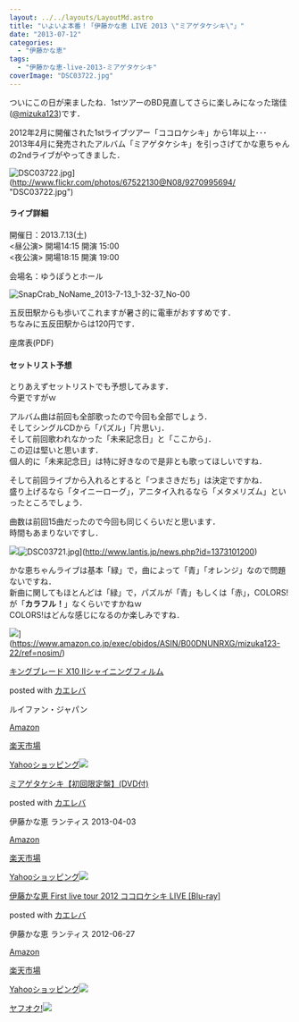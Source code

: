 ```yaml
---
layout: ../../layouts/LayoutMd.astro
title: "いよいよ本番！「伊藤かな恵 LIVE 2013 \"ミアゲタケシキ\"」"
date: "2013-07-12"
categories: 
  - "伊藤かな恵"
tags: 
  - "伊藤かな恵-live-2013-ミアゲタケシキ"
coverImage: "DSC03722.jpg"
---
```


ついにこの日が来ましたね．1stツアーのBD見直してさらに楽しみになった瑞佳([@mizuka123](https://twitter.com/mizuka123))です．

2012年2月に開催された1stライブツアー「ココロケシキ」から1年以上･･･  
2013年4月に発売されたアルバム「ミアゲタケシキ」を引っさげてかな恵ちゃんの2ndライブがやってきました．

![DSC03722.jpg](/archive/images/9270995694_ff4bb32d1a_b.jpg)](http://www.flickr.com/photos/67522130@N08/9270995694/ "DSC03722.jpg")

#### ライブ詳細

開催日：2013.7.13(土)  
<昼公演> 開場14:15 開演 15:00  
<夜公演> 開場18:15 開演 19:00

会場名：ゆうぽうとホール

![SnapCrab_NoName_2013-7-13_1-32-37_No-00](/archive/images/SnapCrab_NoName_2013713_13237_No00_thumb.png "SnapCrab_NoName_2013-7-13_1-32-37_No-00")


五反田駅からも歩いてこれますが暑さ的に電車がおすすめです．  
ちなみに五反田駅からは120円です．

座席表(PDF)

#### セットリスト予想

とりあえずセットリストでも予想してみます．  
今更ですがｗ

アルバム曲は前回も全部歌ったので今回も全部でしょう．  
そしてシングルCDから「パズル」「片思い」．  
そして前回歌われなかった「未来記念日」と「ここから」．  
この辺は堅いと思います．  
個人的に「未来記念日」は特に好きなので是非とも歌ってほしいですね．

そして前回ライブから入れるとすると「つまさきだち」は決定ですかね．  
盛り上げるなら「タイニーローグ」，アニタイ入れるなら「メタメリズム」といったところでしょう．

曲数は前回15曲だったので今回も同じくらいだと思います．  
時間もあまりないですし．

![](/archive/images/DSC03721.jpg)![DSC03721.jpg](/archive/images/9268211553_43d29e7d9a_b.jpg)](http://www.lantis.jp/news.php?id=1373101200)

かな恵ちゃんライブは基本「緑」で，曲によって「青」「オレンジ」なので問題ないですね．  
新曲に関してもほとんどは「緑」で，パズルが「青」もしくは「赤」，COLORS!が「**カラフル！**」なくらいですかねｗ  
COLORS!はどんな感じになるのか楽しみですね．

![](/archive/images/21M1W4S1BUL._SL160_.jpg)](https://www.amazon.co.jp/exec/obidos/ASIN/B00DNUNRXG/mizuka123-22/ref=nosim/)

[キングブレード X10 Ⅱシャイニングフィルム](https://www.amazon.co.jp/exec/obidos/ASIN/B00DNUNRXG/mizuka123-22/ref=nosim/)

posted with [カエレバ](http://kaereba.com)

ルイファン・ジャパン

[Amazon](http://www.amazon.co.jp/gp/search?keywords=X10&__mk_ja_JP=%83J%83%5E%83J%83i&tag=mizuka123-22 "アマゾン")

[楽天市場](http://hb.afl.rakuten.co.jp/hgc/032b53ee.4b34c5ee.0f4a541e.f440145e/?pc=http%3A%2F%2Fsearch.rakuten.co.jp%2Fsearch%2Fmall%2FX10%2F-%2Ff.1-p.1-s.1-sf.0-st.A-v.2%3Fx%3D0%26scid%3Daf_ich_link_urltxt%26m%3Dhttp%3A%2F%2Fm.rakuten.co.jp%2F "楽天市場")

[Yahooショッピング![](/archive/images/41fTZ7UpCbL._SL160_.jpg)](//ck.jp.ap.valuecommerce.com/servlet/referral?sid=3066752&pid=881990642&vc_url=http%3A%2F%2Fshopping.search.yahoo.co.jp%2Fsearch%3FuIv%3Don%26ei%3DUTF-8%26tab_ex%3Dcommerce%26slider%3D0%26va%3DX10 "Yahooショッピング")

[ミアゲタケシキ【初回限定盤】(DVD付)](https://www.amazon.co.jp/exec/obidos/ASIN/B00B27Q0RM/mizuka123-22/ref=nosim/)

posted with [カエレバ](http://kaereba.com)

伊藤かな恵 ランティス 2013-04-03

[Amazon](http://www.amazon.co.jp/gp/search?keywords=%83%7E%83A%83Q%83%5E%83P%83V%83L&__mk_ja_JP=%83J%83%5E%83J%83i&tag=mizuka123-22 "アマゾン")

[楽天市場](http://hb.afl.rakuten.co.jp/hgc/032b53ee.4b34c5ee.0f4a541e.f440145e/?pc=http%3A%2F%2Fsearch.rakuten.co.jp%2Fsearch%2Fmall%2F%25E3%2583%259F%25E3%2582%25A2%25E3%2582%25B2%25E3%2582%25BF%25E3%2582%25B1%25E3%2582%25B7%25E3%2582%25AD%2F-%2Ff.1-p.1-s.1-sf.0-st.A-v.2%3Fx%3D0%26scid%3Daf_ich_link_urltxt%26m%3Dhttp%3A%2F%2Fm.rakuten.co.jp%2F "楽天市場")

[Yahooショッピング![](/archive/images/51JWLcC9ETL._SL160_.jpg)](//ck.jp.ap.valuecommerce.com/servlet/referral?sid=3066752&pid=881990642&vc_url=http%3A%2F%2Fshopping.search.yahoo.co.jp%2Fsearch%3FuIv%3Don%26ei%3DUTF-8%26tab_ex%3Dcommerce%26slider%3D0%26va%3D%25E3%2583%259F%25E3%2582%25A2%25E3%2582%25B2%25E3%2582%25BF%25E3%2582%25B1%25E3%2582%25B7%25E3%2582%25AD "Yahooショッピング")

[伊藤かな恵 First live tour 2012 ココロケシキ LIVE \[Blu-ray\]](https://www.amazon.co.jp/exec/obidos/ASIN/B007V4YPJA/mizuka123-22/ref=nosim/)

posted with [カエレバ](http://kaereba.com)

伊藤かな恵 ランティス 2012-06-27

[Amazon](http://www.amazon.co.jp/gp/search?keywords=First%20live%20tour%202012%20%83R%83R%83%8D%83P%83V%83L&__mk_ja_JP=%83J%83%5E%83J%83i&tag=mizuka123-22 "アマゾン")

[楽天市場](http://hb.afl.rakuten.co.jp/hgc/032b53ee.4b34c5ee.0f4a541e.f440145e/?pc=http%3A%2F%2Fsearch.rakuten.co.jp%2Fsearch%2Fmall%2FFirst%2520live%2520tour%25202012%2520%25E3%2582%25B3%25E3%2582%25B3%25E3%2583%25AD%25E3%2582%25B1%25E3%2582%25B7%25E3%2582%25AD%2F-%2Ff.1-p.1-s.1-sf.0-st.A-v.2%3Fx%3D0%26scid%3Daf_ich_link_urltxt%26m%3Dhttp%3A%2F%2Fm.rakuten.co.jp%2F "楽天市場")

[Yahooショッピング![](//ad.jp.ap.valuecommerce.com/servlet/gifbanner?sid=3066752&pid=881990642)](//ck.jp.ap.valuecommerce.com/servlet/referral?sid=3066752&pid=881990642&vc_url=http%3A%2F%2Fshopping.search.yahoo.co.jp%2Fsearch%3FuIv%3Don%26ei%3DUTF-8%26tab_ex%3Dcommerce%26slider%3D0%26va%3DFirst%2520live%2520tour%25202012%2520%25E3%2582%25B3%25E3%2582%25B3%25E3%2583%25AD%25E3%2582%25B1%25E3%2582%25B7%25E3%2582%25AD "Yahooショッピング")

[ヤフオク!![](//ad.jp.ap.valuecommerce.com/servlet/gifbanner?sid=3066752&pid=881990645)](//ck.jp.ap.valuecommerce.com/servlet/referral?sid=3066752&pid=881990645&vc_url=http%3A%2F%2Fauctions.search.yahoo.co.jp%2Fsearch%3Fvo%3D%26ve%3D%26auccat%3D0%26aucminprice%3D%26aucmaxprice%3D%26aucmin_bidorbuy_price%3D%26aucmax_bidorbuy_price%3D%26loc_cd%3D0%26abatch%3D0%26istatus%3D0%26filtered%3D1%26ei%3DUTF-8%26tab_ex%3Dcommerce%26va%3DFirst%2520live%2520tour%25202012%2520%25E3%2582%25B3%25E3%2582%25B3%25E3%2583%25AD%25E3%2582%25B1%25E3%2582%25B7%25E3%2582%25AD "ヤフオク!")
